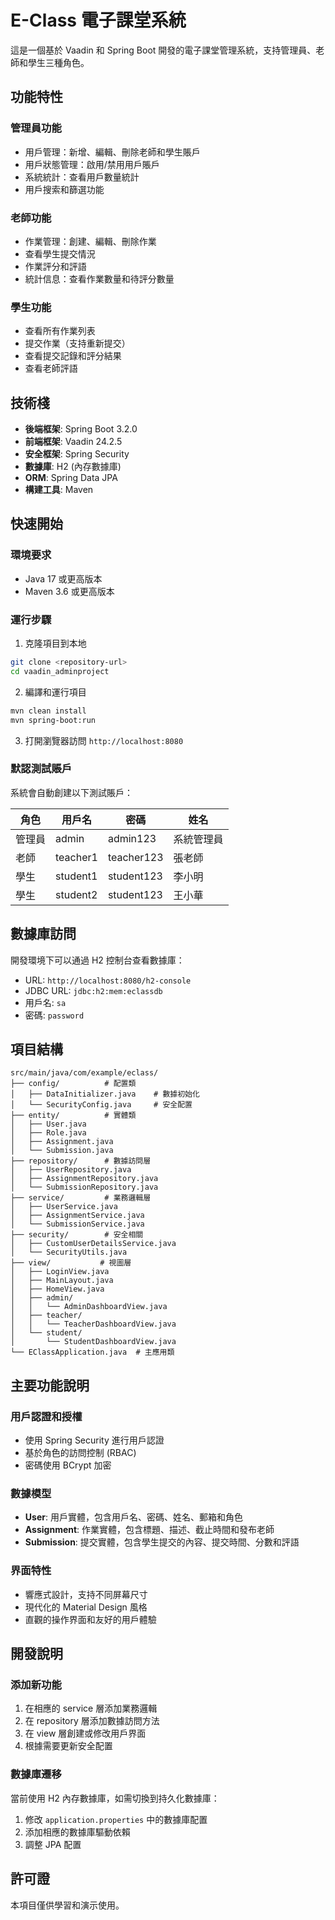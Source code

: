 # E-Class 電子課堂系統

這是一個基於 Vaadin 和 Spring Boot 開發的電子課堂管理系統，支持管理員、老師和學生三種角色。

## 功能特性

### 管理員功能
- 用戶管理：新增、編輯、刪除老師和學生賬戶
- 用戶狀態管理：啟用/禁用用戶賬戶
- 系統統計：查看用戶數量統計
- 用戶搜索和篩選功能

### 老師功能
- 作業管理：創建、編輯、刪除作業
- 查看學生提交情況
- 作業評分和評語
- 統計信息：查看作業數量和待評分數量

### 學生功能
- 查看所有作業列表
- 提交作業（支持重新提交）
- 查看提交記錄和評分結果
- 查看老師評語

## 技術棧

- **後端框架**: Spring Boot 3.2.0
- **前端框架**: Vaadin 24.2.5
- **安全框架**: Spring Security
- **數據庫**: H2 (內存數據庫)
- **ORM**: Spring Data JPA
- **構建工具**: Maven

## 快速開始

### 環境要求
- Java 17 或更高版本
- Maven 3.6 或更高版本

### 運行步驟

1. 克隆項目到本地
```bash
git clone <repository-url>
cd vaadin_adminproject
```

2. 編譯和運行項目
```bash
mvn clean install
mvn spring-boot:run
```

3. 打開瀏覽器訪問 `http://localhost:8080`

### 默認測試賬戶

系統會自動創建以下測試賬戶：

| 角色 | 用戶名 | 密碼 | 姓名 |
|------|--------|------|------|
| 管理員 | admin | admin123 | 系統管理員 |
| 老師 | teacher1 | teacher123 | 張老師 |
| 學生 | student1 | student123 | 李小明 |
| 學生 | student2 | student123 | 王小華 |

## 數據庫訪問

開發環境下可以通過 H2 控制台查看數據庫：
- URL: `http://localhost:8080/h2-console`
- JDBC URL: `jdbc:h2:mem:eclassdb`
- 用戶名: `sa`
- 密碼: `password`

## 項目結構

```
src/main/java/com/example/eclass/
├── config/          # 配置類
│   ├── DataInitializer.java    # 數據初始化
│   └── SecurityConfig.java     # 安全配置
├── entity/          # 實體類
│   ├── User.java
│   ├── Role.java
│   ├── Assignment.java
│   └── Submission.java
├── repository/      # 數據訪問層
│   ├── UserRepository.java
│   ├── AssignmentRepository.java
│   └── SubmissionRepository.java
├── service/         # 業務邏輯層
│   ├── UserService.java
│   ├── AssignmentService.java
│   └── SubmissionService.java
├── security/        # 安全相關
│   ├── CustomUserDetailsService.java
│   └── SecurityUtils.java
├── view/           # 視圖層
│   ├── LoginView.java
│   ├── MainLayout.java
│   ├── HomeView.java
│   ├── admin/
│   │   └── AdminDashboardView.java
│   ├── teacher/
│   │   └── TeacherDashboardView.java
│   └── student/
│       └── StudentDashboardView.java
└── EClassApplication.java  # 主應用類
```

## 主要功能說明

### 用戶認證和授權
- 使用 Spring Security 進行用戶認證
- 基於角色的訪問控制 (RBAC)
- 密碼使用 BCrypt 加密

### 數據模型
- **User**: 用戶實體，包含用戶名、密碼、姓名、郵箱和角色
- **Assignment**: 作業實體，包含標題、描述、截止時間和發布老師
- **Submission**: 提交實體，包含學生提交的內容、提交時間、分數和評語

### 界面特性
- 響應式設計，支持不同屏幕尺寸
- 現代化的 Material Design 風格
- 直觀的操作界面和友好的用戶體驗

## 開發說明

### 添加新功能
1. 在相應的 service 層添加業務邏輯
2. 在 repository 層添加數據訪問方法
3. 在 view 層創建或修改用戶界面
4. 根據需要更新安全配置

### 數據庫遷移
當前使用 H2 內存數據庫，如需切換到持久化數據庫：
1. 修改 `application.properties` 中的數據庫配置
2. 添加相應的數據庫驅動依賴
3. 調整 JPA 配置

## 許可證

本項目僅供學習和演示使用。